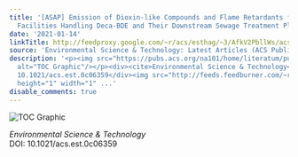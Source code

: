 ```yaml
---
title: '[ASAP] Emission of Dioxin-like Compounds and Flame Retardants from Commercial
  Facilities Handling Deca-BDE and Their Downstream Sewage Treatment Plants'
date: '2021-01-14'
linkTitle: http://feedproxy.google.com/~r/acs/esthag/~3/AfkV2PbllWs/acs.est.0c06359
source: 'Environmental Science & Technology: Latest Articles (ACS Publications)'
description: '<p><img src="https://pubs.acs.org/na101/home/literatum/publisher/achs/journals/content/esthag/0/esthag.ahead-of-print/acs.est.0c06359/20210114/images/medium/es0c06359_0003.gif"
  alt="TOC Graphic"/></p><div><cite>Environmental Science & Technology</cite></div><div>DOI:
  10.1021/acs.est.0c06359</div><img src="http://feeds.feedburner.com/~r/acs/esthag/~4/AfkV2PbllWs"
  height="1" width="1" ...'
disable_comments: true
---
```

<p><img src="https://pubs.acs.org/na101/home/literatum/publisher/achs/journals/content/esthag/0/esthag.ahead-of-print/acs.est.0c06359/20210114/images/medium/es0c06359_0003.gif" alt="TOC Graphic"/></p><div><cite>Environmental Science & Technology</cite></div><div>DOI: 10.1021/acs.est.0c06359</div><img src="http://feeds.feedburner.com/~r/acs/esthag/~4/AfkV2PbllWs" height="1" width="1" ...